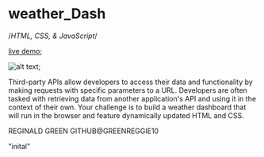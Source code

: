 
<!-- Title -->
# weather_Dash

<!-- list of technologies used -->
/*HTML, CSS, & JavaScript*/

<!-- URL to hosted site -->
[live demo](https://greenreggie10.github.io/dash_weather/);

<!-- picture of site -->
![alt text]();

<!-- description of the site purpose -->
Third-party APIs allow developers to access their data and functionality by making requests with specific parameters to a URL. Developers are often tasked with retrieving data from another application's API and using it in the context of their own. Your challenge is to build a weather dashboard that will run in the browser and feature dynamically updated HTML and CSS.

<!-- author & contributors -->
REGINALD GREEN GITHUB@GREENREGGIE10

<!-- updates -->
"inital"
